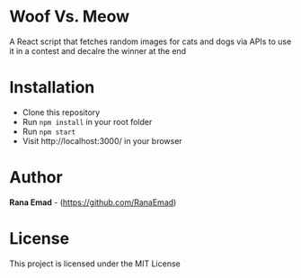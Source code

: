 # Woof Vs. Meow

A React script that fetches random images for cats and dogs via APIs to use it in a contest and decalre the winner at the end

# Installation

- Clone this repository
- Run `npm install` in your root folder
- Run `npm start`
- Visit http://localhost:3000/ in your browser

# Author

**Rana Emad** - (https://github.com/RanaEmad)

# License

This project is licensed under the MIT License
